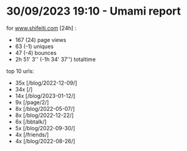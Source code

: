 # 30/09/2023 19:10 - Umami report
for www.shifeiti.com [24h] :

 - 167 (24) page views
 - 63 (-1) uniques
 - 47 (-4) bounces
 - 2h 51' 3'' (-1h 34' 37'') totaltime


top 10 urls:
 - 35x [/blog/2022-12-09/]
 - 34x [/]
 - 14x [/blog/2023-01-12/]
 - 9x [/page/2/]
 - 8x [/blog/2022-05-07/]
 - 8x [/blog/2022-12-22/]
 - 6x [/bbtalk/]
 - 5x [/blog/2022-09-30/]
 - 4x [/friends/]
 - 4x [/blog/2022-08-26/]


